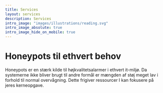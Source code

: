 ```yaml
---
title: Services
layout: services
description: Services
intro_image: "images/illustrations/reading.svg"
intro_image_absolute: true
intro_image_hide_on_mobile: true
---
```


# Honeypots til ethvert behov

Honeypots er en stærk kilde til højkvalitetsalarmer i ethvert it-miljø. Da systemerne ikke bliver brugt til andre formål er mængden af støj meget lav i forhold til normal overvågning. Dette frigiver ressourcer I kan fokusere på jeres kerneopgave.
